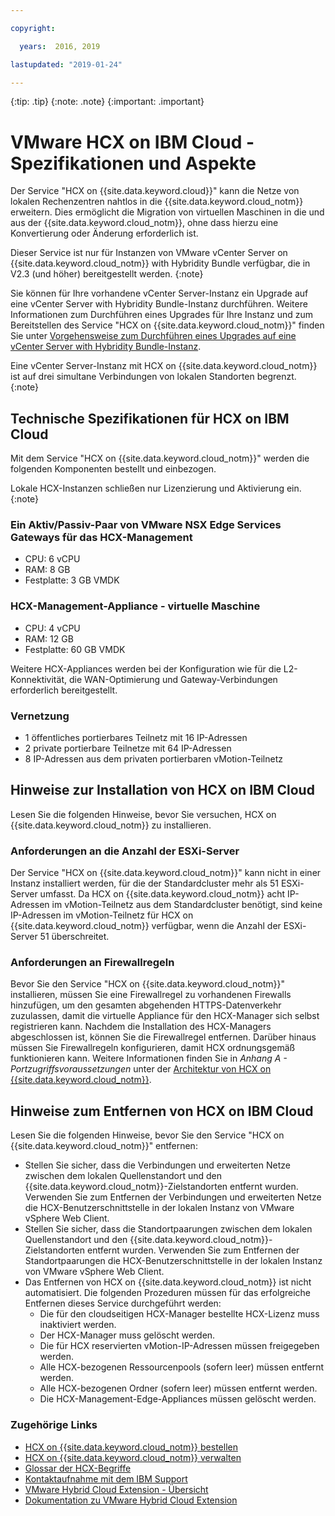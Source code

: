 ```yaml
---

copyright:

  years:  2016, 2019

lastupdated: "2019-01-24"

---
```


{:tip: .tip}
{:note: .note}
{:important: .important}

# VMware HCX on IBM Cloud - Spezifikationen und Aspekte

Der Service "HCX on {{site.data.keyword.cloud}}" kann die Netze von lokalen Rechenzentren nahtlos in die {{site.data.keyword.cloud_notm}} erweitern. Dies ermöglicht die Migration von virtuellen Maschinen in die und aus der {{site.data.keyword.cloud_notm}}, ohne dass hierzu eine Konvertierung oder Änderung erforderlich ist.

Dieser Service ist nur für Instanzen von VMware vCenter Server on {{site.data.keyword.cloud_notm}} with Hybridity Bundle verfügbar, die in V2.3 (und höher) bereitgestellt werden.
{:note}

Sie können für Ihre vorhandene vCenter Server-Instanz ein Upgrade auf eine vCenter Server with Hybridity Bundle-Instanz durchführen. Weitere Informationen zum Durchführen eines Upgrades für Ihre Instanz und zum Bereitstellen des Service "HCX on {{site.data.keyword.cloud_notm}}" finden Sie unter [Vorgehensweise zum Durchführen eines Upgrades auf eine vCenter Server with Hybridity Bundle-Instanz](/docs/services/vmwaresolutions/vcenter/vc_applyingupdates.html#procedure-to-upgrade-to-the-vcenter-server-with-hybridity-bundle-instance).

Eine vCenter Server-Instanz mit HCX on {{site.data.keyword.cloud_notm}} ist auf drei simultane Verbindungen von lokalen Standorten begrenzt.
{:note}

## Technische Spezifikationen für HCX on IBM Cloud

Mit dem Service "HCX on {{site.data.keyword.cloud_notm}}" werden die folgenden Komponenten bestellt und einbezogen.

Lokale HCX-Instanzen schließen nur Lizenzierung und Aktivierung ein.
{:note}

### Ein Aktiv/Passiv-Paar von VMware NSX Edge Services Gateways für das HCX-Management

* CPU: 6 vCPU
* RAM: 8 GB
* Festplatte: 3 GB VMDK

### HCX-Management-Appliance - virtuelle Maschine

* CPU: 4 vCPU
* RAM: 12 GB
* Festplatte: 60 GB VMDK

Weitere HCX-Appliances werden bei der Konfiguration wie für die L2-Konnektivität, die WAN-Optimierung und Gateway-Verbindungen erforderlich bereitgestellt.

### Vernetzung

* 1 öffentliches portierbares Teilnetz mit 16 IP-Adressen
* 2 private portierbare Teilnetze mit 64 IP-Adressen
* 8 IP-Adressen aus dem privaten portierbaren vMotion-Teilnetz

## Hinweise zur Installation von HCX on IBM Cloud

Lesen Sie die folgenden Hinweise, bevor Sie versuchen, HCX on {{site.data.keyword.cloud_notm}} zu installieren.

### Anforderungen an die Anzahl der ESXi-Server

Der Service "HCX on {{site.data.keyword.cloud_notm}}" kann nicht in einer Instanz installiert werden, für die der Standardcluster mehr als 51 ESXi-Server umfasst. Da HCX on {{site.data.keyword.cloud_notm}} acht IP-Adressen im vMotion-Teilnetz aus dem Standardcluster benötigt, sind keine IP-Adressen im vMotion-Teilnetz für HCX on {{site.data.keyword.cloud_notm}} verfügbar, wenn die Anzahl der ESXi-Server 51 überschreitet.

### Anforderungen an Firewallregeln

Bevor Sie den Service "HCX on {{site.data.keyword.cloud_notm}}" installieren, müssen Sie eine Firewallregel zu vorhandenen Firewalls hinzufügen, um den gesamten abgehenden HTTPS-Datenverkehr zuzulassen, damit die virtuelle Appliance für den HCX-Manager sich selbst registrieren kann. Nachdem die Installation des HCX-Managers abgeschlossen ist, können Sie die Firewallregel entfernen. Darüber hinaus müssen Sie Firewallregeln konfigurieren, damit HCX ordnungsgemäß funktionieren kann. Weitere Informationen finden Sie in *Anhang A - Portzugriffsvoraussetzungen* unter der [Architektur von HCX on {{site.data.keyword.cloud_notm}}](https://www.ibm.com/cloud/garage/files/HCX_Architecture_Design.pdf).

## Hinweise zum Entfernen von HCX on IBM Cloud

Lesen Sie die folgenden Hinweise, bevor Sie den Service "HCX on {{site.data.keyword.cloud_notm}}" entfernen:
* Stellen Sie sicher, dass die Verbindungen und erweiterten Netze zwischen dem lokalen Quellenstandort und den {{site.data.keyword.cloud_notm}}-Zielstandorten entfernt wurden. Verwenden Sie zum Entfernen der Verbindungen und erweiterten Netze die HCX-Benutzerschnittstelle in der lokalen Instanz von VMware vSphere Web Client.
* Stellen Sie sicher, dass die Standortpaarungen zwischen dem lokalen Quellenstandort und den {{site.data.keyword.cloud_notm}}-Zielstandorten entfernt wurden. Verwenden Sie zum Entfernen der Standortpaarungen die HCX-Benutzerschnittstelle in der lokalen Instanz von VMware vSphere Web Client.
* Das Entfernen von HCX on {{site.data.keyword.cloud_notm}} ist nicht automatisiert. Die folgenden Prozeduren müssen für das erfolgreiche Entfernen dieses Service durchgeführt werden:
   * Die für den cloudseitigen HCX-Manager bestellte HCX-Lizenz muss inaktiviert werden.
   * Der HCX-Manager muss gelöscht werden.
   * Die für HCX reservierten vMotion-IP-Adressen müssen freigegeben werden.
   * Alle HCX-bezogenen Ressourcenpools (sofern leer) müssen entfernt werden.
   * Alle HCX-bezogenen Ordner (sofern leer) müssen entfernt werden.
   * Die HCX-Management-Edge-Appliances müssen gelöscht werden.

### Zugehörige Links

* [HCX on {{site.data.keyword.cloud_notm}} bestellen](/docs/services/vmwaresolutions/services/hcx_ordering.html)
* [HCX on {{site.data.keyword.cloud_notm}} verwalten](/docs/services/vmwaresolutions/services/managinghcx.html)
* [Glossar der HCX-Begriffe](/docs/services/vmwaresolutions/services/hcx_glossary.html)
* [Kontaktaufnahme mit dem IBM Support](/docs/services/vmwaresolutions/vmonic/trbl_support.html)
* [VMware Hybrid Cloud Extension - Übersicht](https://cloud.vmware.com/vmware-hcx)
* [Dokumentation zu VMware Hybrid Cloud Extension](https://cloud.vmware.com/vmware-hcx/resources)
